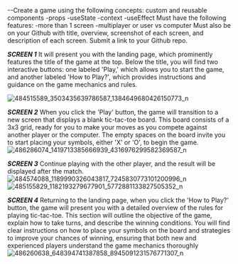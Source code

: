 --Create a game using the following concepts:
     custom and reusable components
        -props
        -useState
        -context
        -useEffect
  Must have the following features:
       -more than 1 screen
       -multiplayer or user vs computer
Must also be on your Github with title, overview, screenshot of each screen, and description of each screen. Submit a link to your Github repo.

***SCREEN 1***
It will present you with the landing page, which prominently features the title of the game at the top. Below the title, you will find two interactive buttons: one labeled 'Play,' which allows you to start the game, and another labeled 'How to Play?', which provides instructions and guidance on the game mechanics and rules.

![484515589_3503435639786587_1384649680426150773_n](https://github.com/user-attachments/assets/c57b148e-3fad-4977-9169-37f052b95a04)



***SCREEN 2***
When you click the 'Play' button, the game will transition to a new screen that displays a blank tic-tac-toe board. This board consists of a 3x3 grid, ready for you to make your moves as you compete against another player or the computer. The empty spaces on the board invite you to start placing your symbols, either 'X' or 'O', to begin the game.
![486286074_1419713385666939_4316976299582369587_n](https://github.com/user-attachments/assets/0a342067-c993-4ea9-9236-a0e8bf188f52)



***SCREEN 3***
Continue playing with the other player, and the result will be displayed after the match.
![484574088_1189990326043817_7245830773101200996_n](https://github.com/user-attachments/assets/8cfa575a-c293-4845-8542-6ebcd67aec32)
![485155829_1182193279677901_5772881133827505352_n](https://github.com/user-attachments/assets/b58b81b6-5386-4570-843e-fd4b74e4d095)



***SCREEN 4***
Returning to the landing page, when you click the 'How to Play?' button, the game will present you with a detailed overview of the rules for playing tic-tac-toe. This section will outline the objective of the game, explain how to take turns, and describe the winning conditions. You will find clear instructions on how to place your symbols on the board and strategies to improve your chances of winning, ensuring that both new and experienced players understand the game mechanics thoroughly 
![486260638_648394741387858_8945091231576771307_n](https://github.com/user-attachments/assets/f8ce48ab-3718-4fd2-b310-c20137100d9e)
